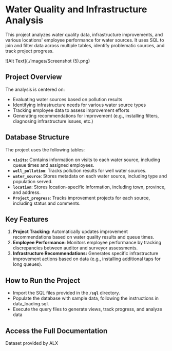 # Water Quality and Infrastructure Analysis

This project analyzes water quality data, infrastructure improvements, and various locations' employee performance for water sources. It uses SQL to join and filter data across multiple tables, identify problematic sources, and track project progress.

![Alt Text](./images/Screenshot (5).png)

## Project Overview

The analysis is centered on:

- Evaluating water sources based on pollution results
- Identifying infrastructure needs for various water source types
- Tracking employee data to assess improvement efforts
- Generating recommendations for improvement (e.g., installing filters, diagnosing infrastructure issues, etc.)

## Database Structure

The project uses the following tables:

- **`visits`**: Contains information on visits to each water source, including queue times and assigned employees.
- **`well_pollution`**: Tracks pollution results for well water sources.
- **`water_source`**: Stores metadata on each water source, including type and population served.
- **`location`**: Stores location-specific information, including town, province, and address.
- **`Project_progress`**: Tracks improvement projects for each source, including status and comments.

## Key Features

1. **Project Tracking:** Automatically updates improvement recommendations based on water quality results and queue times.
2. **Employee Performance:** Monitors employee performance by tracking discrepancies between auditor and surveyor assessments.
3. **Infrastructure Recommendations:** Generates specific infrastructure improvement actions based on data (e.g., installing additional taps for long queues).

## How to Run the Project

- Import the SQL files provided in the **`/sql`** directory.
- Populate the database with sample data, following the instructions in data_loading.sql.
- Execute the query files to generate views, track progress, and analyze data

## Access the Full Documentation

Dataset provided by ALX 
